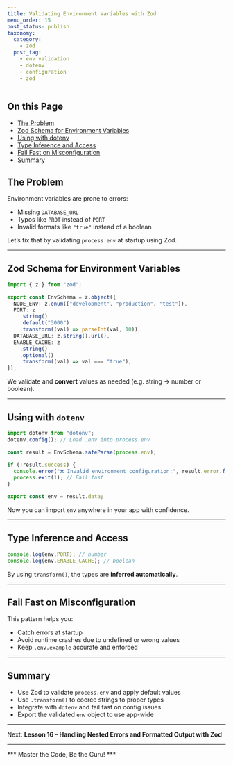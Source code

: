 ```yaml
---
title: Validating Environment Variables with Zod
menu_order: 15
post_status: publish
taxonomy:
  category:
    - zod
  post_tag:
    - env validation
    - dotenv
    - configuration
    - zod
---
```


<div class="toc" markdown="1">

## On this Page

- [The Problem](#the-problem)
- [Zod Schema for Environment Variables](#zod-schema-for-environment-variables)
- [Using with dotenv](#using-with-dotenv)
- [Type Inference and Access](#type-inference-and-access)
- [Fail Fast on Misconfiguration](#fail-fast-on-misconfiguration)
- [Summary](#summary)

</div>

<div class="guru-main" markdown="1">

## The Problem

Environment variables are prone to errors:
- Missing `DATABASE_URL`
- Typos like `PROT` instead of `PORT`
- Invalid formats like `"true"` instead of a boolean

Let’s fix that by validating `process.env` at startup using Zod.

---

## Zod Schema for Environment Variables

```ts
import { z } from "zod";

export const EnvSchema = z.object({
  NODE_ENV: z.enum(["development", "production", "test"]),
  PORT: z
    .string()
    .default("3000")
    .transform((val) => parseInt(val, 10)),
  DATABASE_URL: z.string().url(),
  ENABLE_CACHE: z
    .string()
    .optional()
    .transform((val) => val === "true"),
});
```

We validate and **convert** values as needed (e.g. string → number or boolean).

---

## Using with `dotenv`

```ts
import dotenv from "dotenv";
dotenv.config(); // Load .env into process.env

const result = EnvSchema.safeParse(process.env);

if (!result.success) {
  console.error("❌ Invalid environment configuration:", result.error.format());
  process.exit(1); // Fail fast
}

export const env = result.data;
```

Now you can import `env` anywhere in your app with confidence.

---

## Type Inference and Access

```ts
console.log(env.PORT); // number
console.log(env.ENABLE_CACHE); // boolean
```

By using `transform()`, the types are **inferred automatically**.

---

## Fail Fast on Misconfiguration

This pattern helps you:
- Catch errors at startup
- Avoid runtime crashes due to undefined or wrong values
- Keep `.env.example` accurate and enforced

---

## Summary

- Use Zod to validate `process.env` and apply default values
- Use `.transform()` to coerce strings to proper types
- Integrate with `dotenv` and fail fast on config issues
- Export the validated `env` object to use app-wide

---

Next: **Lesson 16 – Handling Nested Errors and Formatted Output with Zod**

---

*** Master the Code, Be the Guru! ***

</div>

